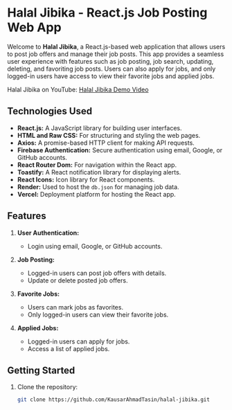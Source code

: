 # Halal Jibika - React.js Job Posting Web App

Welcome to **Halal Jibika**, a React.js-based web application that allows users to post job offers and manage their job posts. This app provides a seamless user experience with features such as job posting, job search, updating, deleting, and favoriting job posts. Users can also apply for jobs, and only logged-in users have access to view their favorite jobs and applied jobs.

Halal Jibika on YouTube: [Halal Jibika Demo Video](https://www.youtube.com/watch?v=Yl8QGIZ5k4M&ab_channel=KausarAhmad)
## Technologies Used

- **React.js:** A JavaScript library for building user interfaces.
- **HTML and Raw CSS:** For structuring and styling the web pages.
- **Axios:** A promise-based HTTP client for making API requests.
- **Firebase Authentication:** Secure authentication using email, Google, or GitHub accounts.
- **React Router Dom:** For navigation within the React app.
- **Toastify:** A React notification library for displaying alerts.
- **React Icons:** Icon library for React components.
- **Render:** Used to host the `db.json` for managing job data.
- **Vercel:** Deployment platform for hosting the React app.

## Features

1. **User Authentication:**
    - Login using email, Google, or GitHub accounts.
  
2. **Job Posting:**
    - Logged-in users can post job offers with details.
    - Update or delete posted job offers.


3. **Favorite Jobs:**
    - Users can mark jobs as favorites.
    - Only logged-in users can view their favorite jobs.

4. **Applied Jobs:**
    - Logged-in users can apply for jobs.
    - Access a list of applied jobs.

## Getting Started

1. Clone the repository:

   ```bash
   git clone https://github.com/KausarAhmadTasin/halal-jibika.git

